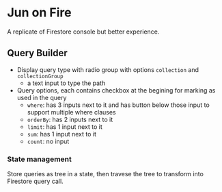 # Jun on Fire

A replicate of Firestore console but better experience.

## Query Builder

- Display query type with radio group with options `collection` and `collectionGroup`
  - a text input to type the path
- Query options, each contains checkbox at the begining for marking as used in the query
  - `where`: has 3 inputs next to it and has button below those input to support multiple where clauses
  - `orderBy`: has 2 inputs next to it
  - `limit`: has 1 input next to it
  - `sum`: has 1 input next to it
  - `count`: no input

### State management

Store queries as tree in a state, then travese the tree to transform into Firestore query call.
